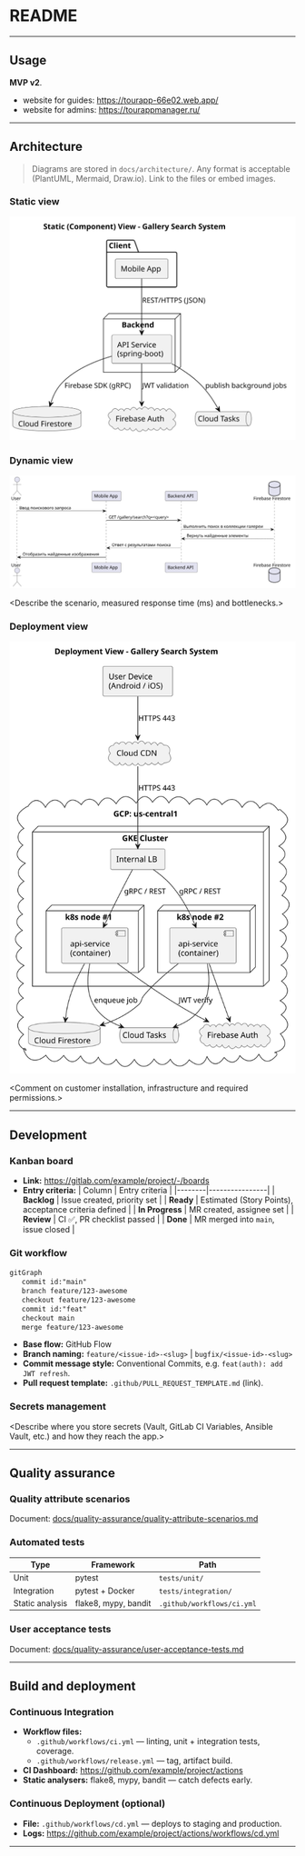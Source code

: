 # README

---

## Usage

**MVP v2**. 
- website for guides: https://tourapp-66e02.web.app/
- website for admins: https://tourappmanager.ru/

---

## Architecture

> Diagrams are stored in `docs/architecture/`. Any format is acceptable (PlantUML, Mermaid, Draw.io). Link to the files or embed images.

### Static view

![Component diagram](docs/architecture/StaticView.svg)

<Brief explanation of how the chosen modular structure reduces coupling and improves maintainability.>

### Dynamic view

![Sequence diagram](docs/architecture/DynamicView.svg)

<Describe the scenario, measured response time (ms) and bottlenecks.>

### Deployment view

![Deployment diagram](docs/architecture/Deployment.svg)

<Comment on customer installation, infrastructure and required permissions.>

---

## Development

### Kanban board

- **Link:** <https://gitlab.com/example/project/-/boards>
- **Entry criteria:**
  | Column | Entry criteria |
  |--------|----------------|
  | **Backlog** | Issue created, priority set |
  | **Ready**   | Estimated (Story Points), acceptance criteria defined |
  | **In Progress** | MR created, assignee set |
  | **Review** | CI ✅, PR checklist passed |
  | **Done** | MR merged into `main`, issue closed |

### Git workflow

```mermaid
gitGraph
   commit id:"main"
   branch feature/123-awesome
   checkout feature/123-awesome
   commit id:"feat"
   checkout main
   merge feature/123-awesome
```

- **Base flow:** GitHub Flow  <!-- or Gitflow -->
- **Branch naming:** `feature/<issue-id>-<slug>` | `bugfix/<issue-id>-<slug>`
- **Commit message style:** Conventional Commits, e.g. `feat(auth): add JWT refresh`.
- **Pull request template:** `.github/PULL_REQUEST_TEMPLATE.md` (link).

### Secrets management

<Describe where you store secrets (Vault, GitLab CI Variables, Ansible Vault, etc.) and how they reach the app.>

---

## Quality assurance

### Quality attribute scenarios

Document: [docs/quality-assurance/quality-attribute-scenarios.md](docs/quality-assurance/quality-attribute-scenarios.md)

### Automated tests

| Type | Framework | Path |
|------|-----------|------|
| Unit | pytest | `tests/unit/` |
| Integration | pytest + Docker | `tests/integration/` |
| Static analysis | flake8, mypy, bandit | `.github/workflows/ci.yml` |

### User acceptance tests

Document: [docs/quality-assurance/user-acceptance-tests.md](docs/quality-assurance/user-acceptance-tests.md)

---

## Build and deployment

### Continuous Integration

- **Workflow files:**
  - `.github/workflows/ci.yml` — linting, unit + integration tests, coverage.
  - `.github/workflows/release.yml` — tag, artifact build.
- **CI Dashboard:** <https://github.com/example/project/actions>
- **Static analysers:** flake8, mypy, bandit — catch defects early.

### Continuous Deployment (optional)

- **File:** `.github/workflows/cd.yml` — deploys to staging and production.
- **Logs:** <https://github.com/example/project/actions/workflows/cd.yml>

---

<!-- End of template -->

